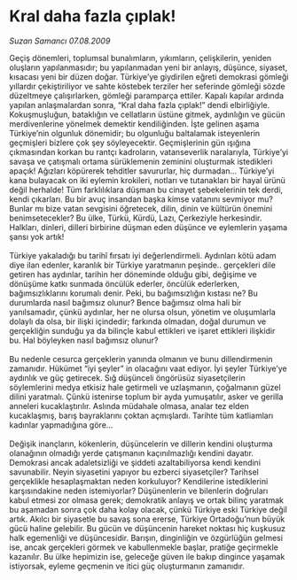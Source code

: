 # Kral daha fazla çıplak!

*Suzan Samancı 07.08.2009*

<div class="taraf_structure_2col_1zq">
<div class="margen_n">



 <p>Geçiş dönemleri, toplumsal bunalımların, yıkımların, çelişkilerin, yeniden oluşların yapılanmasıdır; bu yapılanmadan yeni bir anlayış, düşünce, siyaset, kısacası yeni bir düzen doğar. Türkiye’ye giydirilen eğreti demokrasi gömleği yıllardır çekiştiriliyor ve sahte köstebek terziler her seferinde gömleği sözde düzeltmeye çalışırlarken, gömleği paramparça ettiler. Kapalı kapılar ardında yapılan anlaşmalardan sonra, “Kral daha fazla çıplak!” dendi elbirliğiyle. Kokuşmuşluğun, bataklığın ve cellatların üstüne gitmek, aydınlığın ve gücün merdivenlerine yönelmek demektir kendiliğinden. İşte gelinen aşama Türkiye’nin olgunluk dönemidir; bu olgunluğu baltalamak isteyenlerin geçmişleri bizlere çok şey söyleyecektir. Geçmişlerinin gün ışığına çıkmasından korkan bu rantçı kadroların, vatanseverlik naralarıyla, Türkiye’yi savaşa ve çatışmalı ortama sürüklemenin zeminini oluşturmak istedikleri apaçık! Ağızları köpürerek tehditler savururlar, hiç durmadan... Türkiye’yi kana bulayacak on iki eylemin krokileri, notları ve tutanakları bir hayal ürünü değil herhalde! Tüm farklılıklara düşman bu cinayet şebekelerinin tek derdi, kendi çıkarları. Bu bir avuç insandan başka kimse vatanını sevmiyor mu? Bunlar mı bize vatan sevgisini öğretecek, dilin, dinin ve kültürün önemini benimsetecekler? Bu ülke, Türkü, Kürdü, Lazı, Çerkeziyle herkesindir. Halkları, dinleri, dilleri birbirine düşman eden düşünce ve eylemlerin yaşama şansı yok artık! <br/><br/>Türkiye yakaladığı bu tarihî fırsatı iyi değerlendirmeli. Aydınları kötü adam diye ilan edenler, karanlık bir Türkiye yaratmanın peşinde.. gerçekleri dile getiren has aydınlar, tarihin her döneminde olduğu gibi, değişime ve dönüşüme katkı sunmada öncülük ederler, öncülük ederlerken, bağımsızlıklarını korumalı denir. Peki, bu bağımsızlığın kıstası ne? Bu durumlarda nasıl bağımsız olunur? Bence bağımsız olma hali bir yanılsamadır, çünkü aydınlar, her ne olursa olsun, yönetim ve oluşumlarla dolaylı da olsa, bir ilişki içindedir; farkında olmadan, doğal durumun ve gerçekliğin sunduğu ya da bilinçle kabul ettikleri ve işaret ettikleri ilişkidir bu. Hal böyleyken nasıl bağımsız olunur? <br/><br/>Bu nedenle cesurca gerçeklerin yanında olmanın ve bunu dillendirmenin zamanıdır. Hükümet “iyi şeyler” in olacağını vaat ediyor. İyi şeyler Türkiye’ye aydınlık ve güç getirecek. Sığ düşünceli öngörüsüz siyasetçilerin söylemlerini medya etkisiz hale getirmeli ve uzlaşmanın, çoğalmanın güzel dilini yaratmalı. Çünkü istenirse toplum bir ayda yumuşatılır, asker ve gerilla anneleri kucaklaştırılır. Aslında müdahale olmasa, analar tez elden kucaklaşmış, barış bayraklarını çoktan açmışlardı. Tarihte tüm katliamları kadınlar yapmadığına göre... <br/><br/>Değişik inançların, kökenlerin, düşüncelerin ve dillerin kendini oluşturma olanağının olmadığı yerde çatışmanın kaçınılmazlığı kendini dayatır. Demokrasi ancak adaletsizliği ve şiddeti azaltabiliyorsa kendi kendini savunabilir. Neyin siyasetini yapıyor bu ezberci siyasetçiler? Tarihsel gerçeklikle hesaplaşmaktan neden korkuluyor? Kendilerine istediklerini karşısındakine neden istemiyorlar? Düşünenlerin ve bilenlerin doğruları kabul etmesi zor olmasa gerek; demokratik anlayış ve ortak bilinç yaratmak bu aşamadan sonra çok daha kolay olacak, çünkü Türkiye eski Türkiye değil artık. Akılcı bir siyasetle bu savaş sona ererse, Türkiye Ortadoğu’nun büyük gücü haline gelebilir. Bu gücün ve düşüncenin hareket noktası hiç kuşkusuz halk egemenliği ve düşüncesidir. Barışın, dinginliğin ve özgürlüğün gelmesi ise, ancak gerçekleri görmek ve kabullenmekle başlar, pratiğe geçirmekle kazanılır. Bu ülke hepimizin ise, geleceğe güven ile bakıp dingince yaşamak istiyorsak, eyleme geçmenin ve itici güç oluşturmanın zamanıdır.</p>
<br/>
<br/>
<br/>



<br/>


<div id="taraf_not">
</div>

</div>


</div>
